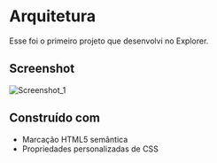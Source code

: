 # Arquitetura
Esse foi o primeiro projeto que desenvolvi no Explorer.


## Screenshot

![Screenshot_1](https://user-images.githubusercontent.com/87456011/189551765-c806e0ba-1836-43c2-856e-0375a039c67a.png)


## Construído com
- Marcação HTML5 semântica
- Propriedades personalizadas de CSS



